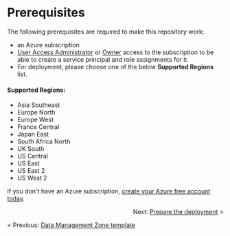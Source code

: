 # Prerequisites

The following prerequisites are required to make this repository work:

- an Azure subscription
- [User Access Administrator](https://docs.microsoft.com/azure/role-based-access-control/built-in-roles#user-access-administrator) or [Owner](https://docs.microsoft.com/azure/role-based-access-control/built-in-roles#owner) access to the subscription to be able to create a service principal and role assignments for it.
- For deployment, please choose one of the below **Supported Regions** list.

#### **Supported Regions:**

- Asia Southeast
- Europe North
- Europe West
- France Central
- Japan East
- South Africa North
- UK South
- US Central
- US East
- US East 2
- US West 2

If you don't have an Azure subscription, [create your Azure free account today](https://azure.microsoft.com/free/).

<p align="right">  Next: <a href="./ESA-ManagementZone-PrepareDeployment.md">Prepare the deployment</a> > </p>

< Previous: [Data Management Zone template](../README.md)
